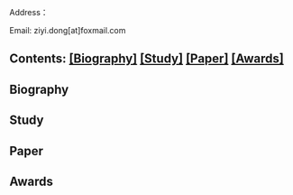 Address：

Email: ziyi.dong[at]foxmail.com


## Contents: [[Biography]](#Biography) [[Study]](#Study) [[Paper]](#Paper) [[Awards]](#Awards)

<span id="Biography"></span>
## Biography

<span id="Study"></span>
## Study

<span id="Paper"></span>
## Paper

<span id="Awards"></span>
## Awards
